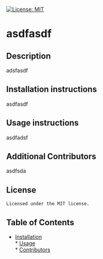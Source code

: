 
[![License: MIT](https://img.shields.io/badge/License-MIT-yellow.svg)](https://opensource.org/licenses/MIT)
# asdfasdf

## Description
adsfasdf


## Installation instructions 
asdfasdf

  ## Usage instructions 
  asdfadsf

  ## Additional Contributors
  asdfsda
## License
    Licensed under the MIT license.
## Table of Contents

* [Installation](#Installation-instructions)<br> * [Usage](#Usage-instructions)<br> * [Contributors](#Additional-Contributors)

